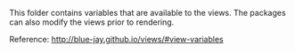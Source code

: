 This folder contains variables that are available to the views. The packages can
also modify the views prior to rendering.

Reference: http://blue-jay.github.io/views/#view-variables
